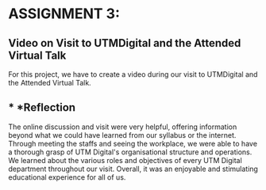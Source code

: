 # ASSIGNMENT 3:

## Video on Visit to UTMDigital and the Attended Virtual Talk

For this project, we have to create a video during our visit to UTMDigital and the Attended Virtual Talk.

## * *Reflection

The online discussion and visit were very helpful, offering information beyond what we could have learned from our syllabus or the internet. Through meeting the staffs and seeing the workplace, we were able to have a thorough grasp of UTM Digital's organisational structure and operations. We learned about the various roles and objectives of every UTM Digital department throughout our visit. Overall, it was an enjoyable and stimulating educational experience for all of us.

